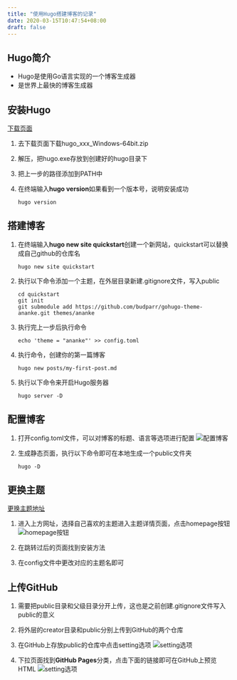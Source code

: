 ```yaml
---
title: "使用Hugo搭建博客的记录"
date: 2020-03-15T10:47:54+08:00
draft: false
---
```


## Hugo简介
* Hugo是使用Go语言实现的一个博客生成器
* 是世界上最快的博客生成器

## 安装Hugo
[下载页面](https://github.com/gohugoio/hugo/releases)
1. 去下载页面下载hugo_xxx_Windows-64bit.zip
   
2. 解压，把hugo.exe存放到创建好的hugo目录下
   
3. 把上一步的路径添加到PATH中
   
4. 在终端输入**hugo version**如果看到一个版本号，说明安装成功
   ```
   hugo version
   ```
   

## 搭建博客
1. 在终端输入**hugo new site quickstart**创建一个新网站，quickstart可以替换成自己github的仓库名
   ```
   hugo new site quickstart
   ```
   
2. 执行以下命令添加一个主题，在外层目录新建.gitignore文件，写入public
   ```
   cd quickstart
   git init
   git submodule add https://github.com/budparr/gohugo-theme-ananke.git themes/ananke
   ```

3. 执行完上一步后执行命令
   ```
   echo 'theme = "ananke"' >> config.toml
   ```

4. 执行命令，创建你的第一篇博客
   ```
   hugo new posts/my-first-post.md
   ```

5. 执行以下命令来开启Hugo服务器
   ```
   hugo server -D
   ```


## 配置博客
1. 打开config.toml文件，可以对博客的标题、语言等选项进行配置
   ![配置博客](https://s1.ax1x.com/2020/03/17/8tKNnO.jpg)

2. 生成静态页面，执行以下命令即可在本地生成一个public文件夹
   ```
   hugo -D
   ```


## 更换主题
[更换主题地址](https://themes.gohugo.io/)

1. 进入上方网址，选择自己喜欢的主题进入主题详情页面，点击homepage按钮
   ![homepage按钮](https://s1.ax1x.com/2020/03/17/8tlo8A.png)

2. 在跳转过后的页面找到安装方法

3. 在config文件中更改对应的主题名即可

## 上传GitHub
1. 需要把public目录和父级目录分开上传，这也是之前创建.gitignore文件写入public的意义

2. 将外层的creator目录和public分别上传到GitHub的两个仓库

3. 在GitHub上存放public的仓库中点击setting选项
   ![setting选项](https://s1.ax1x.com/2020/03/17/8tYCHP.png)

4. 下拉页面找到**GitHub Pages**分类，点击下面的链接即可在GitHub上预览HTML
   ![setting选项](https://s1.ax1x.com/2020/03/17/8tYwE6.png)


